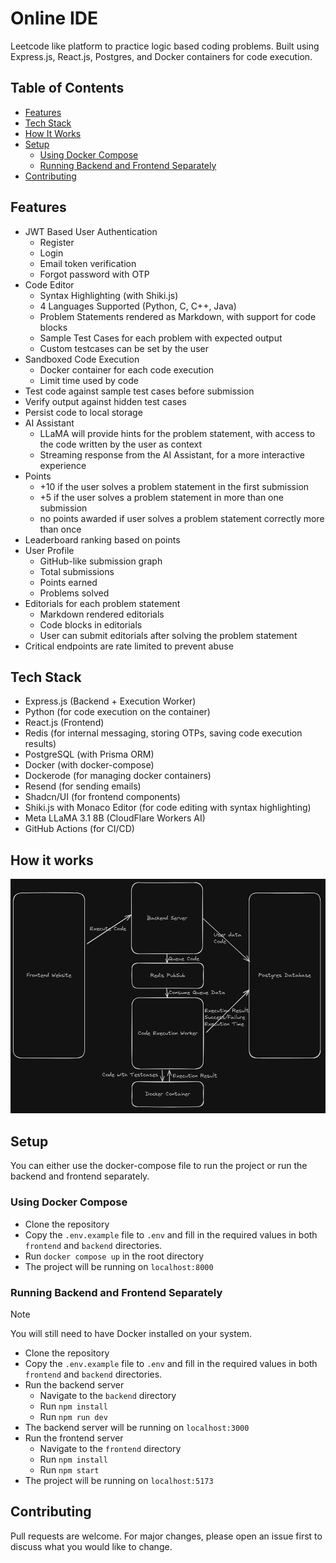 # Online IDE

Leetcode like platform to practice logic based coding problems. Built using Express.js, React.js, Postgres, and Docker containers for code execution.

## Table of Contents

-   [Features](#features)
-   [Tech Stack](#tech-stack)
-   [How It Works](#how-it-works)
-   [Setup](#setup)
    -   [Using Docker Compose](#using-docker-compose)
    -   [Running Backend and Frontend Separately](#running-backend-and-frontend-separately)
-   [Contributing](#contributing)

## Features

-   JWT Based User Authentication
    -   Register
    -   Login
    -   Email token verification
    -   Forgot password with OTP
-   Code Editor
    -   Syntax Highlighting (with Shiki.js)
    -   4 Languages Supported (Python, C, C++, Java)
    -   Problem Statements rendered as Markdown, with support for code blocks
    -   Sample Test Cases for each problem with expected output
    -   Custom testcases can be set by the user
-   Sandboxed Code Execution
    -   Docker container for each code execution
    -   Limit time used by code
-   Test code against sample test cases before submission
-   Verify output against hidden test cases
-   Persist code to local storage
-   AI Assistant
    -   LLaMA will provide hints for the problem statement, with access to the code written by the user as context
    -   Streaming response from the AI Assistant, for a more interactive experience
-   Points
    -   +10 if the user solves a problem statement in the first submission
    -   +5 if the user solves a problem statement in more than one submission
    -   no points awarded if user solves a problem statement correctly more than once
-   Leaderboard ranking based on points
-   User Profile
    -   GitHub-like submission graph
    -   Total submissions
    -   Points earned
    -   Problems solved
-   Editorials for each problem statement
    -   Markdown rendered editorials
    -   Code blocks in editorials
    -   User can submit editorials after solving the problem statement
-   Critical endpoints are rate limited to prevent abuse

## Tech Stack

-   Express.js (Backend + Execution Worker)
-   Python (for code execution on the container)
-   React.js (Frontend)
-   Redis (for internal messaging, storing OTPs, saving code execution results)
-   PostgreSQL (with Prisma ORM)
-   Docker (with docker-compose)
-   Dockerode (for managing docker containers)
-   Resend (for sending emails)
-   Shadcn/UI (for frontend components)
-   Shiki.js with Monaco Editor (for code editing with syntax highlighting)
-   Meta LLaMA 3.1 8B (CloudFlare Workers AI)
-   GitHub Actions (for CI/CD)

## How it works

![Diagram](assets/flow-diagram.png)

## Setup

You can either use the docker-compose file to run the project or run the backend and frontend separately.

### Using Docker Compose

-   Clone the repository
-   Copy the `.env.example` file to `.env` and fill in the required values in both `frontend` and `backend` directories.
-   Run `docker compose up` in the root directory
-   The project will be running on `localhost:8000`

### Running Backend and Frontend Separately

> [!NOTE]
> You will still need to have Docker installed on your system.

-   Clone the repository
-   Copy the `.env.example` file to `.env` and fill in the required values in both `frontend` and `backend` directories.
-   Run the backend server
    -   Navigate to the `backend` directory
    -   Run `npm install`
    -   Run `npm run dev`
-   The backend server will be running on `localhost:3000`
-   Run the frontend server
    -   Navigate to the `frontend` directory
    -   Run `npm install`
    -   Run `npm start`
-   The project will be running on `localhost:5173`

## Contributing

Pull requests are welcome. For major changes, please open an issue first to discuss what you would like to change.
